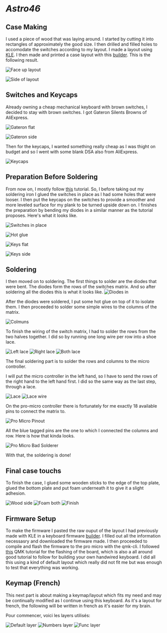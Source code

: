 # _Astro46_

## Case Making

I used a piece of wood that was laying around. I started by cutting it into rectangles of approximately the good size. I then drilled and filled holes to accomodate the switches according to my layout. I made a layout using [KLE](http://www.keyboard-layout-editor.com/). I then made and printed a case layout with this [builder](http://builder.swillkb.com/). This is the following result.

![Face up layout](photos/case_flat.jpg)

![Side of layout](photos/case_side.jpg)

## Switches and Keycaps

Already owning a cheap mechanical keyboard with brown switches, I decided to stay with brown switches. I got Gateron Silents Browns of AliExpress.

![Gateron flat](photos/switch_sleep.jpg)

![Gateron side](photos/switch_up.jpg)

Then for the keycaps, I wanted something really cheap as I was thight on budget and so I went with some blank DSA also from AliExpress.

![Keycaps](photos/keycaps.jpg)

## Preparation Before Soldering

From now on, I mostly follow [this](https://www.youtube.com/watch?v=zY2k75eWrLQ) tutorial. So, I before taking out my soldering iron I glued the switches in place as I had some holes that were looser. I then put the keycaps on the switches to provide a smoother and more leveled surface for my plank to be turned upside down on. I finishes the preparation by bending my diodes in a similar manner as the tutorial proposes. Here's what it looks like.

![Switches in place](photos/case_switch_flat.jpg)

![Hot glue](photos/hot_glue.jpg)

![Keys flat](photos/case_keys_flat.jpg)

![Keys side](photos/case_keys_side.jpg)

## Soldering

I then moved on to soldering. The first things to solder are the diodes that were bent. The diodes form the rows of the switches matrix. And so after soldering all the diodes this is what it looks like.
![Diodes in](photos/diodes.jpg)

After the diodes were soldered, I put some hot glue on top of it to isolate them. I then proceeded to solder some simple wires to the columns of the matrix.

![Colmuns](photos/columns.jpg)

To finish the wiring of the switch matrix, I had to solder the rows from the two halves together. I did so by running one long wire per row into a shoe lace.

![Left lace](photos/left_row_lace.jpg)
![Right lace](photos/right_row_lace.jpg)
![Both lace](photos/both_lace.jpg)

The final soldering part is to solder the rows and columns to the micro controller.

I will put the micro controller in the left hand, so I have to send the rows of the right hand to the left hand first. I did so the same way as the last step, through a lace.

![Lace](photos/fil_focus.jpg)
![Lace wire](photos/fil_tape.jpg)

On the pro-micro controller there is fortunately for me exactly 18 available pins to connect the matrix to.

![Pro Micro Pinout](photos/pinout.png)

All the blue tagged pins are the one to which I connected the columns and row. Here is how that kinda looks.

![Pro Micro Bad Solderer](photos/pro_micro.jpg)

With that, the soldering is done!

## Final case touchs

To finish the case, I glued some wooden sticks to the edge of the top plate, glued the bottom plate and put foam underneath it to give it a slight adhesion.

![Wood side](photos/side_wood_foam.jpg)
![Foam both](photos/both_foam.jpg)
![Finish](photos/finish.jpg)

## Firmware Setup

To make the firmware I pasted the raw ouput of the layout I had previously made with KLE in a keyboard firmware [builder](https://kbfirmware.com/). I filled out all the information necessasry and downloaded the firmware made. I then proceeded to compile and flash the firmware to the pro micro with the qmk-cli. I followed [this](https://beta.docs.qmk.fm/using-qmk/guides/keyboard-building/hand_wire) QMK tutorial for the flashing of the board, which is also a all around good tutorial to follow for building your own handwired keyboard. I did all this using a kind of default layout which really did not fit me but was enough to test that everything was working.

## Keymap (French)

This next part is about making a keymap/layout which fits my need and may be continually modified as I continue using this keyboard. As it's a layout for french, the following will be written in french as it's easier for my brain.

Pour commencer, voici les layers utilisés:

![Default layer](photos/default_layer.png)
![Numbers layer](photos/numbers_layer.png)
![Func layer](photos/func_layer.png)

